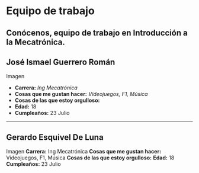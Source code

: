 # Equipo de trabajo

Conócenos, equipo de trabajo en Introducción a la Mecatrónica.
---

## José Ismael Guerrero Román
Imagen 
- **Carrera:** _Ing Mecatrónica_
- **Cosas que me gustan hacer:** _Videojuegos, F1, Música_
- **Cosas de las que estoy orgulloso:**
- **Edad:** 18
- **Cumpleaños:** 23 Julio
---
## Gerardo Esquivel De Luna
Imagen
**Carrera:** Ing Mecatrónica
**Cosas que me gustan hacer:** Videojuegos, F1, Música
**Cosas de las que estoy orgulloso:**
**Edad:** 18
**Cumpleaños:** 23 Julio

